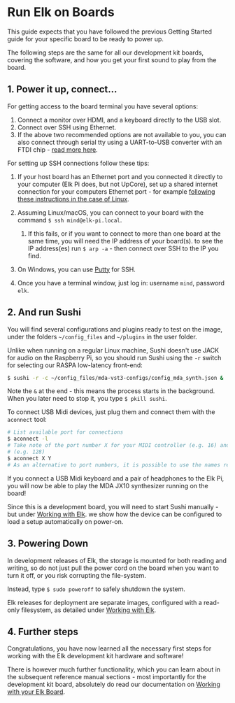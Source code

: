 # Run Elk on Boards

This guide expects that you have followed the previous Getting Started guide for your specific board to be ready to power up.

The following steps are the same for all our development kit boards, covering the software, and how you get your first sound to play from the board.

## 1. Power it up, connect...

For getting access to the board terminal you have several options:

1. Connect a monitor over HDMI, and a keyboard directly to the USB slot.
2. Connect over SSH using Ethernet.
3. If the above two recommended options are not available to you, you can also connect through serial tty using a UART-to-USB converter with an FTDI chip - [read more here](working_with_elk_board.md).

For setting up SSH connections follow these tips:

1. If your host board has an Ethernet port and you connected it directly to your computer (Elk Pi does, but not UpCore), set up a shared internet connection for your computers Ethernet port - for example [following these instructions in the case of Linux](https://www.cesariogarcia.com/?p=611).

2. Assuming Linux/macOS, you can connect to your board with the command `$ ssh mind@elk-pi.local`. 
   1. If this fails, or if you want to connect to more than one board at the same time, you will need the IP address of your board(s). to see the IP address(es) run `$ arp -a` - then connect over SSH to the IP you find.
3. On Windows, you can use [Putty](https://www.putty.org/) for SSH.
4. Once you have a terminal window, just log in: username `mind`, password `elk`.

## 2. And run Sushi

You will find several configurations and plugins ready to test on the image, under the folders `~/config_files` and `~/plugins` in the user folder.

Unlike when running on a regular Linux machine, Sushi doesn't use JACK for audio on the Raspberry Pi, so you should run Sushi using the `-r` switch for selecting our RASPA low-latency front-end:

```bash
$ sushi -r -c ~/config_files/mda-vst3-configs/config_mda_synth.json &
```

Note the `&` at the end - this means the process starts in the background. When you later need to stop it, you type `$ pkill sushi`.

To connect USB Midi devices, just plug them and connect them with the `aconnect` tool:

```bash
# List available port for connections
$ aconnect -l
# Take note of the port number X for your MIDI controller (e.g. 16) and the one Y assigned to Sushi
# (e.g. 128)
$ aconnect X Y
# As an alternative to port numbers, it is possible to use the names reported by aconnect -l
```

If you connect a USB Midi keyboard and a pair of headphones to the Elk Pi, you will now be able to play the MDA JX10 synthesizer running on the board!

Since this is a development board, you will need to start Sushi manually - but under [Working with Elk](working_with_elk_board.md). we show how the device can be configured to load a setup automatically on power-on.

## 3. Powering Down

In development releases of Elk, the storage is mounted for both reading and writing, so do not just pull the power cord on the board when you want to turn it off, or you risk corrupting the file-system.

Instead, type `$ sudo poweroff` to safely shutdown the system.

Elk releases for deployment are separate images, configured with a read-only filesystem, as detailed under [Working with Elk](working_with_elk_board.md).

## 4. Further steps

Congratulations, you have now learned all the necessary first steps for working with the Elk development kit hardware and software!

There is however much further functionality, which you can learn about in the subsequent reference manual sections - most importantly for the development kit board, absolutely do read our documentation on [Working with your Elk Board](working_with_elk_board.md).

